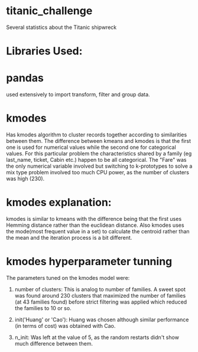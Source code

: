 # titanic_challenge
Several statistics about the Titanic shipwreck


# Libraries Used:


# pandas

used extensively to import transform, filter and group data.


# kmodes

Has kmodes algorithm to cluster records together according to similarities between them.
The difference between kmeans and kmodes is that the first one is used for numerical values while the second one for 
categorical values. For this particular problem the characteristics shared by a family (eg last_name, ticket, Cabin etc.)
happen to be all categorical. The "Fare" was the only numerical variable involved but switching to k-prototypes to
solve a mix type problem involved too much CPU power, as the number of clusters was high (230).

# kmodes explanation:

kmodes is similar to kmeans with the difference being that the first uses Hemming distance rather than the euclidean
distance. Also kmodes uses the mode(most frequent value in a set) to calculate the centroid rather than the mean and
the iteration process is a bit different.

# kmodes hyperparameter tunning

The parameters tuned on the kmodes model were:

1. number of clusters: This is analog to number of families. A sweet spot was found around 230 clusters that maximized
the number of families (at 43 families found) before strict filtering was applied which reduced the families to 10 or so.

2. init('Huang' or 'Cao'): Huang was chosen although similar performance (in terms of cost) was obtained with Cao.

3. n_init: Was left at the value of 5, as the random restarts didn't show much difference between them.
